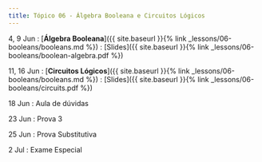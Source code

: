 ```yaml
---
title: Tópico 06 - Álgebra Booleana e Circuitos Lógicos
---
```


4, 9 Jun
: [**Álgebra Booleana**]({{ site.baseurl }}{% link _lessons/06-booleans/booleans.md %})
  : [Slides]({{ site.baseurl }}{% link _lessons/06-booleans/boolean-algebra.pdf %})

11, 16 Jun
: [**Circuitos Lógicos**]({{ site.baseurl }}{% link _lessons/06-booleans/booleans.md %})
  : [Slides]({{ site.baseurl }}{% link _lessons/06-booleans/circuits.pdf %})

18 Jun
: Aula de dúvidas

23 Jun
: Prova 3

25 Jun
: Prova Substitutiva

2 Jul
: Exame Especial
